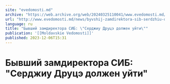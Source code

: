 ```yaml
---
site: "evedomosti.md"
archive: "https://web.archive.org/web/20240325110041/www.evedomosti.md/news/byvshij-zamdirektora-sib-serdzhiu-druce-dolzhen-ujti"
url: "http://www.evedomosti.md/news/byvshij-zamdirektora-sib-serdzhiu-druce-dolzhen-ujti"
language: ru
title: "Бывший замдиректора СИБ: \"Серджиу Друцэ должен уйти\""
publication: '[[Moldavskie Vedomosti]]'
published: 2023-12-06T15:31
---
```


# Бывший замдиректора СИБ: "Серджиу Друцэ должен уйти"

